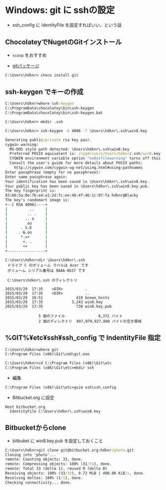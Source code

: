 # Windows: git に sshの設定

- ssh_config に IdentityFile を設定すればいい、という話

## ChocolateyでNugetのGitインストール

- `scoop` をおすすめ

- [gitパッケージ](https://chocolatey.org/packages/git)

~~~bat
C:\Users\hdknr> choco install git
~~~

## ssh-keygen でキーの作成

~~~bat
C:\Users\hdknr>where ssh-keygen
C:\ProgramData\chocolatey\bin\ssh-keygen
C:\ProgramData\chocolatey\bin\ssh-keygen.bat
~~~

~~~bat
C:\Users\hdknr> mkdir .ssh
~~~

~~~bat
C:\Users\hdknr> ssh-keygen -b 4096 -f \Users\hdknr\.ssh\win8.key

Generating public/private rsa key pair.
cygwin warning:
  MS-DOS style path detected: \Users\hdknr\.ssh\win8.key
  Preferred POSIX equivalent is: /cygdrive/c/Users/hdknr/.ssh/win8.key
  CYGWIN environment variable option "nodosfilewarning" turns off this warning.
  Consult the user's guide for more details about POSIX paths:
    http://cygwin.com/cygwin-ug-net/using.html#using-pathnames
Enter passphrase (empty for no passphrase):
Enter same passphrase again:
Your identification has been saved in \Users\hdknr\.ssh\win8.key.
Your public key has been saved in \Users\hdknr\.ssh\win8.key.pub.
The key fingerprint is:
93:66:5a:0e:7b:e4:a1:2d:fc:ee:46:4f:46:1c:07:fa hdknr@Blacky
The key's randomart image is:
+--[ RSA 4096]----+
|          ..     |
|         .. .    |
|        .. o     |
|         oo      |
|      . S.E      |
|     . &.oo      |
|      *.=+       |
|       +. .      |
|       ++        |
+-----------------+

~~~

~~~
C:\Users\hdknr>dir \Users\hdknr\.ssh
 ドライブ C のボリューム ラベルは Acer です
 ボリューム シリアル番号は 9AAA-8637 です

 C:\Users\hdknr\.ssh のディレクトリ

2015/03/29  17:35    <DIR>          .
2015/03/29  17:35    <DIR>          ..
2015/03/29  16:51               410 known_hosts
2015/03/29  17:35             3,243 win8.key
2015/03/29  17:35               738 win8.key.pub

               5 個のファイル               8,372 バイト
               2 個のディレクトリ  807,079,927,808 バイトの空き領域
~~~

## %GIT%¥etc¥ssh¥ssh_config で IndentityFile 指定

~~~bat
C:\Users\hdknr>where git
C:\Program Files (x86)\Git\cmd\git.exe
~~~

~~~bat
C:\Users\hdknr>cd C:\Program Files (x86)\Git\etc
C:\Program Files (x86)\Git\etc>mkdir ssh
~~~

- 編集

~~~bat
C:\Program Files (x86)\Git\etc>gvim ssh\ssh_config
~~~

- Bitbucket.org に設定

~~~
Host bitbucket.org
  IdentityFile C:\Users\hdknr\.ssh\win8.key
~~~

## Bitbucketからclone

- bitbuket に win8.key.pub を設定しておくこと

~~~bat
C:\Users\hdknr>git clone git@bitbucket.org:hdknr/photo.git
Cloning into 'photo'...
remote: Counting objects: 33, done.
remote: Compressing objects: 100% (31/31), done.
remote: Total 33 (delta 1), reused 0 (delta 0)
Receiving objects: 100% (33/33), 9.72 MiB | 400.00 KiB/s, done.
Resolving deltas: 100% (1/1), done.
Checking connectivity... done.
~~~
